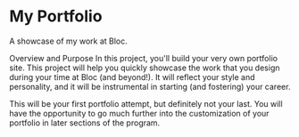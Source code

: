 # My Portfolio

A showcase of my work at Bloc.

Overview and Purpose
In this project, you'll build your very own portfolio site. This project will help you quickly showcase the work that you design during your time at Bloc (and beyond!). It will reflect your style and personality, and it will be instrumental in starting (and fostering) your career.

This will be your first portfolio attempt, but definitely not your last. You will have the opportunity to go much further into the customization of your portfolio in later sections of the program.

